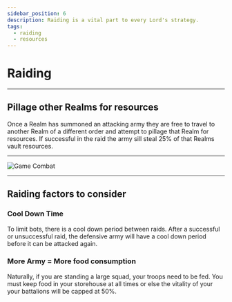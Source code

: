 ```yaml
---
sidebar_position: 6
description: Raiding is a vital part to every Lord's strategy.
tags:
  - raiding
  - resources
---
```


# Raiding

---

## Pillage other Realms for resources

Once a Realm has summoned an attacking army they are free to travel to another Realm of a different order and attempt to pillage that Realm for resources. If successful in the raid the army sill steal 25% of that Realms vault resources.

---

![Game Combat](/img/game/combat.png)

---

## Raiding factors to consider

### Cool Down Time

To limit bots, there is a cool down period between raids. After a successful or unsuccessful raid, the defensive army will have a cool down period before it can be attacked again.

### More Army = More food consumption

Naturally, if you are standing a large squad, your troops need to be fed. You must keep food in your storehouse at all times or else the vitality of your your battalions will be capped at 50%.
